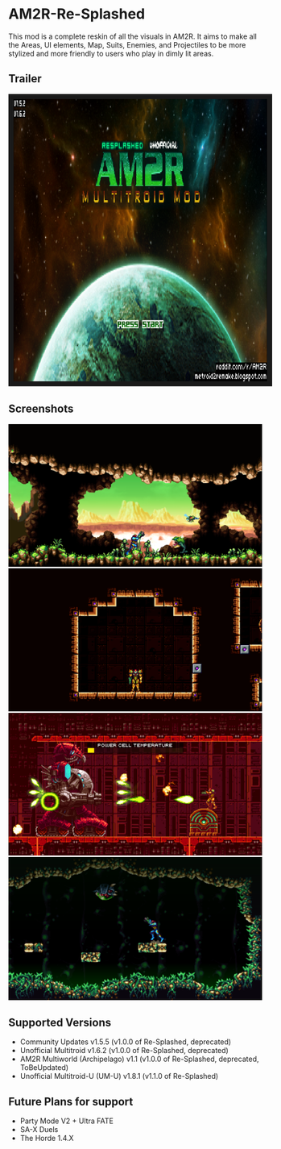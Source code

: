 # AM2R-Re-Splashed

This mod is a complete reskin of all the visuals in AM2R.  It aims to make all the Areas, UI elements, Map, Suits, Enemies, and Projectiles to be more stylized and more friendly to users who play in dimly lit areas.
## Trailer

<a href="https://www.youtube.com/watch?feature=player_embedded&v=yt7R7GmBTg0" target="_blank"><img src="https://github.com/AbyssalCreature/AM2R-Re-Splashed/blob/readme-updates/assets/Screenshot%202024-02-19%20223411.png" alt="AM2R Re-Splashed Trailer" width="1080" height="560" border="10" /></a>

## Screenshots

![First hall](https://github.com/AbyssalCreature/AM2R-Re-Splashed/blob/readme-updates/assets/Screenshot%202024-02-19%20221422.png)
![Varia](https://github.com/AbyssalCreature/AM2R-Re-Splashed/blob/readme-updates/assets/Screenshot%202024-02-19%20214927.png)
![Tank](https://github.com/AbyssalCreature/AM2R-Re-Splashed/blob/readme-updates/assets/Screenshot%202024-02-19%20221217.png)
![Alpha](https://github.com/AbyssalCreature/AM2R-Re-Splashed/blob/readme-updates/assets/Screenshot%202024-02-19%20222053.png)

## Supported Versions

- Community Updates v1.5.5 (v1.0.0 of Re-Splashed, deprecated)
- Unofficial Multitroid v1.6.2 (v1.0.0 of Re-Splashed, deprecated)
- AM2R Multiworld (Archipelago) v1.1 (v1.0.0 of Re-Splashed, deprecated, ToBeUpdated)
- Unofficial Multitroid-U (UM-U) v1.8.1 (v1.1.0 of Re-Splashed)

## Future Plans for support

- Party Mode V2 + Ultra FATE
- SA-X Duels
- The Horde 1.4.X
